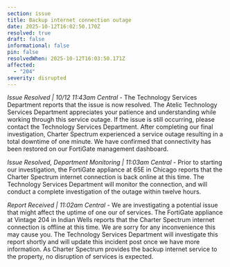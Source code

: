 ```yaml
---
section: issue
title: Backup internet connection outage
date: 2025-10-12T16:02:50.170Z
resolved: true
draft: false
informational: false
pin: false
resolvedWhen: 2025-10-12T16:03:50.171Z
affected:
  - "204"
severity: disrupted
---
```

*Issue Resolved | 10/12 11:43am Central* - The Technology Services Department reports that the issue is now resolved. The Atelic Technology Services Department appreciates your patience and understanding while working through this service outage. If the issue is still occurring, please contact the Technology Services Department. After completing our final investigation, Charter Spectrum experienced a service outage resulting in a total downtime of one minute. We have confirmed that connectivity has been restored on our FortiGate management dashboard.

*Issue Resolved, Department Monitoring | 11:03am Central* - Prior to starting our investigation, the FortiGate appliance at 65E in Chicago reports that the Charter Spectrum internet connection is back online at this time. The Technology Services Department will monitor the connection, and will conduct a complete investigation of the outage within twelve hours.

*Report Received | 11:02am Central* - We are investigating a potential issue that might affect the uptime of one our of services. The FortiGate appliance at Vintage 204 in Indian Wells reports that the Charter Spectrum internet connection is offline at this time. We are sorry for any inconvenience this may cause you. The Technology Services Department will investigate this report shortly and will update this incident post once we have more information. As Charter Spectrum provides the backup internet service to the property, no disruption of services is expected.